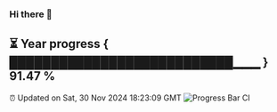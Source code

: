 ### Hi there 👋
⏳ Year progress { ███████████████████████████▁▁▁ } 91.47 %
---
⏰ Updated on Sat, 30 Nov 2024 18:23:09 GMT
![Progress Bar CI](https://github.com/liununu/liununu/workflows/Progress%20Bar%20CI/badge.svg)
